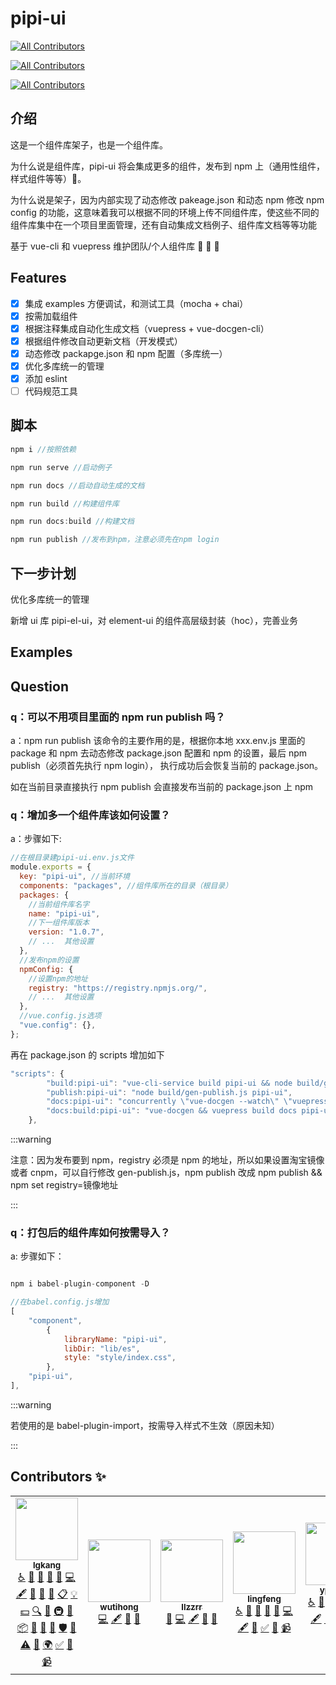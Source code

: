 # pipi-ui

<!-- ALL-CONTRIBUTORS-BADGE:START - Do not remove or modify this section -->

[![All Contributors](https://img.shields.io/badge/all_contributors-5-orange.svg?style=flat-square)](#contributors-)

<!-- ALL-CONTRIBUTORS-BADGE:END -->
<!-- ALL-CONTRIBUTORS-BADGE:START - Do not remove or modify this section -->

[![All Contributors](https://img.shields.io/badge/all_contributors-0-orange.svg?style=flat-square)](#contributors-)

<!-- ALL-CONTRIBUTORS-BADGE:END -->
<!-- ALL-CONTRIBUTORS-BADGE:START - Do not remove or modify this section -->

[![All Contributors](https://img.shields.io/badge/all_contributors-0-orange.svg?style=flat-square)](#contributors-)

<!-- ALL-CONTRIBUTORS-BADGE:END -->

## 介绍

这是一个组件库架子，也是一个组件库。

为什么说是组件库，pipi-ui 将会集成更多的组件，发布到 npm 上（通用性组件，样式组件等等）:crocodile:。

为什么说是架子，因为内部实现了动态修改 pakeage.json 和动态 npm 修改 npm config 的功能，这意味着我可以根据不同的环境上传不同组件库，使这些不同的组件库集中在一个项目里面管理，还有自动集成文档例子、组件库文档等等功能

基于 vue-cli 和 vuepress 维护团队/个人组件库 :yellow_heart: :yellow_heart: :yellow_heart:

## Features

- [x] 集成 examples 方便调试，和测试工具（mocha + chai）
- [x] 按需加载组件
- [x] 根据注释集成自动化生成文档（vuepress + vue-docgen-cli）
- [x] 根据组件修改自动更新文档（开发模式）
- [x] 动态修改 packapge.json 和 npm 配置（多库统一）
- [x] 优化多库统一的管理
- [x] 添加 eslint
- [ ] 代码规范工具

## 脚本

```js
npm i //按照依赖

npm run serve //启动例子

npm run docs //启动自动生成的文档

npm run build //构建组件库

npm run docs:build //构建文档

npm run publish //发布到npm，注意必须先在npm login
```

## 下一步计划

优化多库统一的管理

新增 ui 库 pipi-el-ui，对 element-ui 的组件高层级封装（hoc），完善业务

## Examples

## Question

### q：可以不用项目里面的 npm run publish 吗？

a：npm run publish 该命令的主要作用的是，根据你本地 xxx.env.js 里面的
package 和 npm 去动态修改 package.json 配置和 npm 的设置，最后 npm publish（必须首先执行 npm login），
执行成功后会恢复当前的 package.json。

如在当前目录直接执行 npm publish 会直接发布当前的 package.json 上 npm

### q：增加多一个组件库该如何设置？

a：步骤如下:

```js
//在根目录建pipi-ui.env.js文件
module.exports = {
  key: "pipi-ui", //当前环境
  components: "packages", //组件库所在的目录（根目录）
  packages: {
    //当前组件库名字
    name: "pipi-ui",
    //下一组件库版本
    version: "1.0.7",
    // ...  其他设置
  },
  //发布npm的设置
  npmConfig: {
    //设置npm的地址
    registry: "https://registry.npmjs.org/",
    // ...  其他设置
  },
  //vue.config.js选项
  "vue.config": {},
};
```

再在 package.json 的 scripts 增加如下

```js
"scripts": {
        "build:pipi-ui": "vue-cli-service build pipi-ui && node build/gen-css-js.js",
        "publish:pipi-ui": "node build/gen-publish.js pipi-ui",
        "docs:pipi-ui": "concurrently \"vue-docgen --watch\" \"vuepress dev docs pipi-ui\"",
        "docs:build:pipi-ui": "vue-docgen && vuepress build docs pipi-ui",
    },
```

:::warning

注意：因为发布要到 npm，registry 必须是 npm 的地址，所以如果设置淘宝镜像或者 cnpm，可以自行修改
gen-publish.js，npm publish 改成 npm publish && npm set registry=镜像地址

:::

### q：打包后的组件库如何按需导入？

a: 步骤如下：

```js

npm i babel-plugin-component -D

//在babel.config.js增加
[
    "component",
        {
            libraryName: "pipi-ui",
            libDir: "lib/es",
            style: "style/index.css",
        },
    "pipi-ui",
],
```

:::warning

若使用的是 babel-plugin-import，按需导入样式不生效（原因未知）

:::

## Contributors ✨

<!-- ALL-CONTRIBUTORS-LIST:START - Do not remove or modify this section -->
<!-- prettier-ignore-start -->
<!-- markdownlint-disable -->
<table>
  <tr>
    <td align="center"><a href="https://github.com/lgkang"><img src="https://avatars2.githubusercontent.com/u/36944726?v=4" width="100px;" alt=""/><br /><sub><b>lgkang</b></sub></a><br /><a href="#a11y-lgkang" title="Accessibility">️️️️♿️</a> <a href="#question-lgkang" title="Answering Questions">💬</a> <a href="#blog-lgkang" title="Blogposts">📝</a> <a href="https://github.com/lgkang/pipi-ui/issues?q=author%3Algkang" title="Bug reports">🐛</a> <a href="#business-lgkang" title="Business development">💼</a> <a href="https://github.com/lgkang/pipi-ui/commits?author=lgkang" title="Code">💻</a> <a href="#content-lgkang" title="Content">🖋</a> <a href="#data-lgkang" title="Data">🔣</a> <a href="#design-lgkang" title="Design">🎨</a> <a href="https://github.com/lgkang/pipi-ui/commits?author=lgkang" title="Documentation">📖</a> <a href="#eventOrganizing-lgkang" title="Event Organizing">📋</a> <a href="#example-lgkang" title="Examples">💡</a> <a href="#financial-lgkang" title="Financial">💵</a> <a href="#fundingFinding-lgkang" title="Funding Finding">🔍</a> <a href="#ideas-lgkang" title="Ideas, Planning, & Feedback">🤔</a> <a href="#infra-lgkang" title="Infrastructure (Hosting, Build-Tools, etc)">🚇</a> <a href="#maintenance-lgkang" title="Maintenance">🚧</a> <a href="#platform-lgkang" title="Packaging/porting to new platform">📦</a> <a href="#plugin-lgkang" title="Plugin/utility libraries">🔌</a> <a href="#projectManagement-lgkang" title="Project Management">📆</a> <a href="https://github.com/lgkang/pipi-ui/pulls?q=is%3Apr+reviewed-by%3Algkang" title="Reviewed Pull Requests">👀</a> <a href="#security-lgkang" title="Security">🛡️</a> <a href="#talk-lgkang" title="Talks">📢</a> <a href="https://github.com/lgkang/pipi-ui/commits?author=lgkang" title="Tests">⚠️</a> <a href="#tool-lgkang" title="Tools">🔧</a> <a href="#translation-lgkang" title="Translation">🌍</a> <a href="#tutorial-lgkang" title="Tutorials">✅</a> <a href="#userTesting-lgkang" title="User Testing">📓</a> <a href="#video-lgkang" title="Videos">📹</a></td>
    <td align="center"><a href="https://github.com/wutihong"><img src="https://avatars3.githubusercontent.com/u/24377930?v=4" width="100px;" alt=""/><br /><sub><b>wutihong</b></sub></a><br /><a href="https://github.com/lgkang/pipi-ui/commits?author=wutihong" title="Code">💻</a> <a href="#content-wutihong" title="Content">🖋</a> <a href="#data-wutihong" title="Data">🔣</a> <a href="https://github.com/lgkang/pipi-ui/commits?author=wutihong" title="Documentation">📖</a></td>
    <td align="center"><a href="https://github.com/llzzrr"><img src="https://avatars2.githubusercontent.com/u/40113712?v=4" width="100px;" alt=""/><br /><sub><b>llzzrr</b></sub></a><br /><a href="#business-llzzrr" title="Business development">💼</a> <a href="https://github.com/lgkang/pipi-ui/commits?author=llzzrr" title="Code">💻</a> <a href="#content-llzzrr" title="Content">🖋</a> <a href="#data-llzzrr" title="Data">🔣</a> <a href="https://github.com/lgkang/pipi-ui/commits?author=llzzrr" title="Documentation">📖</a></td>
    <td align="center"><a href="https://github.com/xuanyulingnfeg"><img src="https://avatars2.githubusercontent.com/u/22806666?v=4" width="100px;" alt=""/><br /><sub><b>lingfeng</b></sub></a><br /><a href="#a11y-xuanyulingnfeg" title="Accessibility">️️️️♿️</a> <a href="#question-xuanyulingnfeg" title="Answering Questions">💬</a> <a href="#blog-xuanyulingnfeg" title="Blogposts">📝</a> <a href="https://github.com/lgkang/pipi-ui/issues?q=author%3Axuanyulingnfeg" title="Bug reports">🐛</a> <a href="#business-xuanyulingnfeg" title="Business development">💼</a> <a href="https://github.com/lgkang/pipi-ui/commits?author=xuanyulingnfeg" title="Code">💻</a> <a href="#content-xuanyulingnfeg" title="Content">🖋</a> <a href="#data-xuanyulingnfeg" title="Data">🔣</a> <a href="#tutorial-xuanyulingnfeg" title="Tutorials">✅</a> <a href="#userTesting-xuanyulingnfeg" title="User Testing">📓</a> <a href="#video-xuanyulingnfeg" title="Videos">📹</a></td>
    <td align="center"><a href="https://github.com/ypl9591"><img src="https://avatars1.githubusercontent.com/u/62583614?v=4" width="100px;" alt=""/><br /><sub><b>ypl9591</b></sub></a><br /><a href="#a11y-ypl9591" title="Accessibility">️️️️♿️</a> <a href="#question-ypl9591" title="Answering Questions">💬</a> <a href="#blog-ypl9591" title="Blogposts">📝</a> <a href="https://github.com/lgkang/pipi-ui/issues?q=author%3Aypl9591" title="Bug reports">🐛</a> <a href="#business-ypl9591" title="Business development">💼</a> <a href="https://github.com/lgkang/pipi-ui/commits?author=ypl9591" title="Code">💻</a> <a href="#content-ypl9591" title="Content">🖋</a> <a href="#data-ypl9591" title="Data">🔣</a> <a href="https://github.com/lgkang/pipi-ui/commits?author=ypl9591" title="Documentation">📖</a> <a href="#eventOrganizing-ypl9591" title="Event Organizing">📋</a> <a href="#example-ypl9591" title="Examples">💡</a> <a href="#financial-ypl9591" title="Financial">💵</a> <a href="#fundingFinding-ypl9591" title="Funding Finding">🔍</a></td>
  </tr>
</table>

<!-- markdownlint-enable -->
<!-- prettier-ignore-end -->

<!-- ALL-CONTRIBUTORS-LIST:END -->
